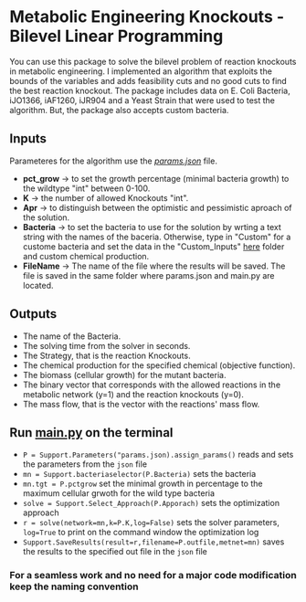 # Metabolic Engineering Knockouts - Bilevel Linear Programming

You can use this package to solve the bilevel problem of reaction knockouts in metabolic engineering. I implemented an algorithm that exploits the bounds of the variables and adds feasibility cuts and no good cuts to find the best reaction knockout. The package includes data on E. Coli Bacteria, iJO1366, iAF1260, iJR904 and a Yeast Strain that were used to test the algorithm. But, the package also accepts custom bacteria.

## Inputs 
Parameteres for the algorithm use the [*params.json*](../main/params.json) file. 
- **pct_grow** -> to set the growth percentage (minimal bacteria growth) to the wildtype "int" between 0-100. 
- **K** -> the number of allowed Knockouts "int". 
- **Apr** -> to distinguish between the optimistic and pessimistic aproach of the solution. 
- **Bacteria** -> to set the bacteria to use for the solution by wrting a text string with the names of the baceria. Otherwise, type in "Custom" for a custome bacteria and set the data in the "Custom_Inputs" [here](../main/Custom_Inputs) folder and custom chemical production. 
- **FileName** -> The name of the file where the results will be saved. The file is saved in the same folder where params.json and main.py are located. 

## Outputs
 - The name of the Bacteria.
 - The solving time from the solver in seconds.
 - The Strategy, that is the reaction Knockouts.
 - The chemical production for the specified chemical (objective function).
 - The biomass (cellular growth) for the mutant bacteria.
 - The binary vector that corresponds with the allowed reactions in the metabolic network (y=1) and the reaction knockouts (y=0).
 - The mass flow, that is the vector with the reactions' mass flow. 

## Run [main.py](../main/main.py) on the terminal 

- `P = Support.Parameters("params.json).assign_params()` reads and sets the parameters from the `json` file
- `mn = Support.bacteriaselector(P.Bacteria)` sets the bacteria 
- `mn.tgt = P.pctgrow` set the minimal growth in percentage to the maximum cellular grwoth for the wild type bacteria
- `solve = Support.Select_Approach(P.Apporach)` sets the optimization approach
- `r = solve(network=mn,k=P.K,log=False)` sets the solver parameters, `log=True` to print on the command window the optimization log
- `Support.SaveResults(result=r,filename=P.outfile,metnet=mn)` saves the results to the specified out file in the `json` file


 ### For a seamless work and no need for a major code modification keep the naming convention
